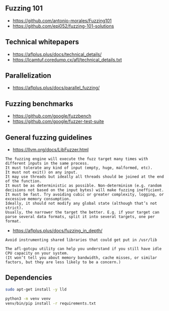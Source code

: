 ## Fuzzing 101

- https://github.com/antonio-morales/Fuzzing101
- https://github.com/epi052/fuzzing-101-solutions

## Technical whitepapers

- https://aflplus.plus/docs/technical_details/
- https://lcamtuf.coredump.cx/afl/technical_details.txt

## Parallelization

- https://aflplus.plus/docs/parallel_fuzzing/

## Fuzzing benchmarks

- https://github.com/google/fuzzbench
- https://github.com/google/fuzzer-test-suite

## General fuzzing guidelines

- https://llvm.org/docs/LibFuzzer.html

```
The fuzzing engine will execute the fuzz target many times with different inputs in the same process.
It must tolerate any kind of input (empty, huge, malformed, etc).
It must not exit() on any input.
It may use threads but ideally all threads should be joined at the end of the function.
It must be as deterministic as possible. Non-determinism (e.g. random decisions not based on the input bytes) will make fuzzing inefficient.
It must be fast. Try avoiding cubic or greater complexity, logging, or excessive memory consumption.
Ideally, it should not modify any global state (although that’s not strict).
Usually, the narrower the target the better. E.g. if your target can parse several data formats, split it into several targets, one per format.
```

- https://aflplus.plus/docs/fuzzing_in_depth/

```
Avoid instrumenting shared libraries that could get put in /usr/lib
```

```
The afl-gotcpu utility can help you understand if you still have idle CPU capacity on your system.
(It won’t tell you about memory bandwidth, cache misses, or similar factors, but they are less likely to be a concern.)
```

## Dependencies

```bash
sudo apt-get install -y lld

python3 -m venv venv
venv/bin/pip install -r requirements.txt
```